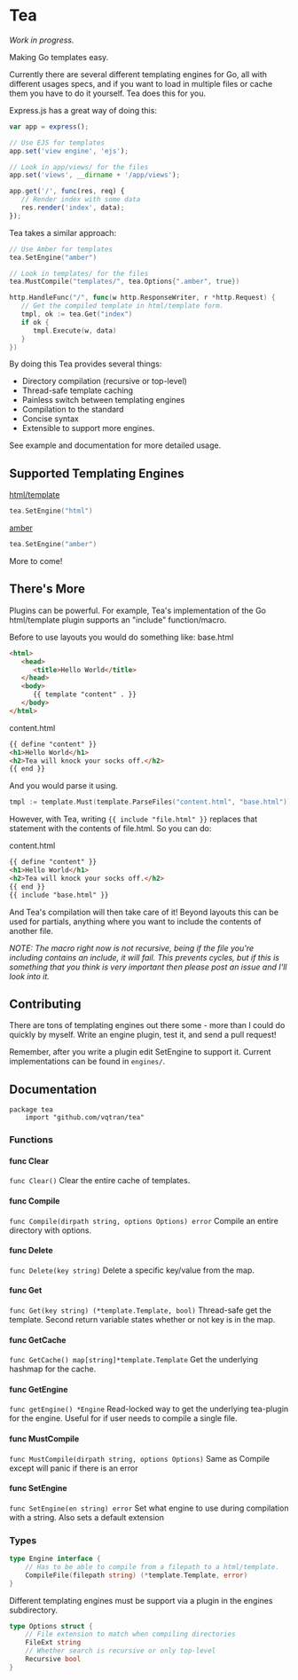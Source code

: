 # Tea
*Work in progress.*

Making Go templates easy.

Currently there are several different templating engines for Go, all with different usages specs, and if you want to load in multiple files or cache them you have to do it yourself. Tea does this for you.

Express.js has a great way of doing this:

```js
var app = express();

// Use EJS for templates
app.set('view engine', 'ejs');

// Look in app/views/ for the files
app.set('views', __dirname + '/app/views');

app.get('/', func(res, req) {
   // Render index with some data
   res.render('index', data);
});
```

Tea takes a similar approach:
```go
// Use Amber for templates
tea.SetEngine("amber")

// Look in templates/ for the files
tea.MustCompile("templates/", tea.Options{".amber", true})

http.HandleFunc("/", func(w http.ResponseWriter, r *http.Request) {
   // Get the compiled template in html/template form.
   tmpl, ok := tea.Get("index")
   if ok {
      tmpl.Execute(w, data)
   }
})

```

By doing this Tea provides several things:
   - Directory compilation (recursive or top-level)
   - Thread-safe template caching
   - Painless switch between templating engines
   - Compilation to the standard
   - Concise syntax
   - Extensible to support more engines.

See example and documentation for more detailed usage.

## Supported Templating Engines
[html/template](http://golang.org/pkg/html/template/)
```go
tea.SetEngine("html")
```

[amber](https://github.com/eknkc/amber)
```go
tea.SetEngine("amber")
```

More to come!

## There's More
Plugins can be powerful. For example, Tea's implementation of the Go html/template plugin supports an "include" function/macro.

Before to use layouts you would do something like:
base.html
```html
<html>
   <head>
      <title>Hello World</title>
   </head>
   <body>
      {{ template "content" . }}
   </body>
</html>

```

content.html
```html
{{ define "content" }}
<h1>Hello World</h1>
<h2>Tea will knock your socks off.</h2>
{{ end }}
```

And you would parse it using.
```go
tmpl := template.Must(template.ParseFiles("content.html", "base.html"))
```

However, with Tea, writing `{{ include "file.html" }}` replaces that statement with the contents of file.html. So you can do:

content.html
```html
{{ define "content" }}
<h1>Hello World</h1>
<h2>Tea will knock your socks off.</h2>
{{ end }}
{{ include "base.html" }}
```

And Tea's compilation will then take care of it! Beyond layouts this can be used for partials, anything where you want to include the contents of another file.

*NOTE: The macro right now is not recursive, being if the file you're including contains an include, it will fail. This prevents cycles, but if this is something that you think is very important then please post an issue and I'll look into it.*

## Contributing
There are tons of templating engines out there some - more than I could do quickly by myself. Write an engine plugin, test it, and send a pull request!

Remember, after you write a plugin edit SetEngine to support it. Current implementations can be found in `engines/`.

## Documentation
```
package tea
    import "github.com/vqtran/tea"
```

### Functions

#### func Clear
```func Clear()```
Clear the entire cache of templates.

#### func Compile
```func Compile(dirpath string, options Options) error```
Compile an entire directory with options.

#### func Delete
```func Delete(key string)```
Delete a specific key/value from the map.

#### func Get
```func Get(key string) (*template.Template, bool)```
Thread-safe get the template. Second return variable states whether or not key is in the map.

#### func GetCache
```func GetCache() map[string]*template.Template```
Get the underlying hashmap for the cache.

#### func GetEngine
```func getEngine() *Engine```
Read-locked way to get the underlying tea-plugin for the engine. Useful for if user needs to compile a single file.

#### func MustCompile
```func MustCompile(dirpath string, options Options)```
Same as Compile except will panic if there is an error

#### func SetEngine
```func SetEngine(en string) error```
Set what engine to use during compilation with a string. Also sets a default extension

### Types

```go
type Engine interface {
    // Has to be able to compile from a filepath to a html/template.
    CompileFile(filepath string) (*template.Template, error)
}
```
Different templating engines must be support via a plugin in the engines subdirectory.

```go
type Options struct {
    // File extension to match when compiling directories
    FileExt string
    // Whether search is recursive or only top-level
    Recursive bool
}
```
